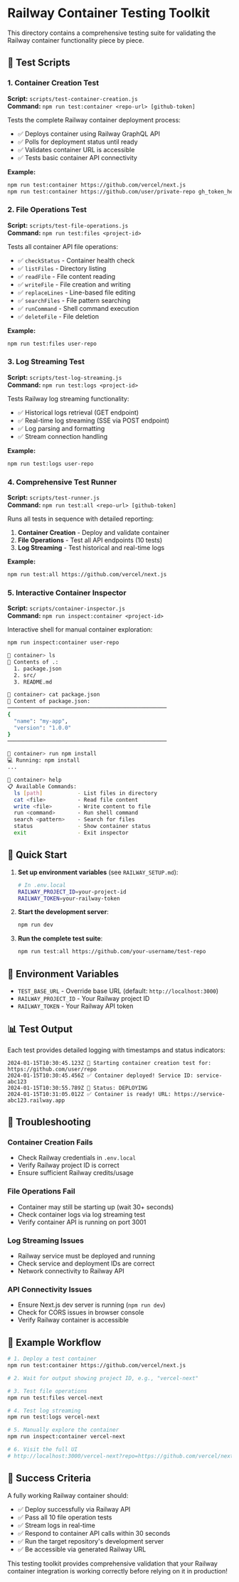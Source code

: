 # Railway Container Testing Toolkit

This directory contains a comprehensive testing suite for validating the Railway container functionality piece by piece.

## 🧪 Test Scripts

### 1. Container Creation Test

**Script:** `scripts/test-container-creation.js`  
**Command:** `npm run test:container <repo-url> [github-token]`

Tests the complete Railway container deployment process:

- ✅ Deploys container using Railway GraphQL API
- ✅ Polls for deployment status until ready
- ✅ Validates container URL is accessible
- ✅ Tests basic container API connectivity

**Example:**

```bash
npm run test:container https://github.com/vercel/next.js
npm run test:container https://github.com/user/private-repo gh_token_here
```

### 2. File Operations Test

**Script:** `scripts/test-file-operations.js`  
**Command:** `npm run test:files <project-id>`

Tests all container API file operations:

- ✅ `checkStatus` - Container health check
- ✅ `listFiles` - Directory listing
- ✅ `readFile` - File content reading
- ✅ `writeFile` - File creation and writing
- ✅ `replaceLines` - Line-based file editing
- ✅ `searchFiles` - File pattern searching
- ✅ `runCommand` - Shell command execution
- ✅ `deleteFile` - File deletion

**Example:**

```bash
npm run test:files user-repo
```

### 3. Log Streaming Test

**Script:** `scripts/test-log-streaming.js`  
**Command:** `npm run test:logs <project-id>`

Tests Railway log streaming functionality:

- ✅ Historical logs retrieval (GET endpoint)
- ✅ Real-time log streaming (SSE via POST endpoint)
- ✅ Log parsing and formatting
- ✅ Stream connection handling

**Example:**

```bash
npm run test:logs user-repo
```

### 4. Comprehensive Test Runner

**Script:** `scripts/test-runner.js`  
**Command:** `npm run test:all <repo-url> [github-token]`

Runs all tests in sequence with detailed reporting:

1. **Container Creation** - Deploy and validate container
2. **File Operations** - Test all API endpoints (10 tests)
3. **Log Streaming** - Test historical and real-time logs

**Example:**

```bash
npm run test:all https://github.com/vercel/next.js
```

### 5. Interactive Container Inspector

**Script:** `scripts/container-inspector.js`  
**Command:** `npm run inspect:container <project-id>`

Interactive shell for manual container exploration:

```bash
npm run inspect:container user-repo

🐚 container> ls
📁 Contents of .:
  1. package.json
  2. src/
  3. README.md

🐚 container> cat package.json
📄 Content of package.json:
──────────────────────────────────────────────────
{
  "name": "my-app",
  "version": "1.0.0"
}
──────────────────────────────────────────────────

🐚 container> run npm install
💻 Running: npm install
...

🐚 container> help
📋 Available Commands:
  ls [path]           - List files in directory
  cat <file>          - Read file content
  write <file>        - Write content to file
  run <command>       - Run shell command
  search <pattern>    - Search for files
  status              - Show container status
  exit                - Exit inspector
```

## 🚀 Quick Start

1. **Set up environment variables** (see `RAILWAY_SETUP.md`):

   ```bash
   # In .env.local
   RAILWAY_PROJECT_ID=your-project-id
   RAILWAY_TOKEN=your-railway-token
   ```

2. **Start the development server**:

   ```bash
   npm run dev
   ```

3. **Run the complete test suite**:
   ```bash
   npm run test:all https://github.com/your-username/test-repo
   ```

## 🔧 Environment Variables

- `TEST_BASE_URL` - Override base URL (default: `http://localhost:3000`)
- `RAILWAY_PROJECT_ID` - Your Railway project ID
- `RAILWAY_TOKEN` - Your Railway API token

## 📊 Test Output

Each test provides detailed logging with timestamps and status indicators:

```
2024-01-15T10:30:45.123Z 🔄 Starting container creation test for: https://github.com/user/repo
2024-01-15T10:30:45.456Z ✅ Container deployed! Service ID: service-abc123
2024-01-15T10:30:55.789Z 📝 Status: DEPLOYING
2024-01-15T10:31:05.012Z ✅ Container is ready! URL: https://service-abc123.railway.app
```

## 🐛 Troubleshooting

### Container Creation Fails

- Check Railway credentials in `.env.local`
- Verify Railway project ID is correct
- Ensure sufficient Railway credits/usage

### File Operations Fail

- Container may still be starting up (wait 30+ seconds)
- Check container logs via log streaming test
- Verify container API is running on port 3001

### Log Streaming Issues

- Railway service must be deployed and running
- Check service and deployment IDs are correct
- Network connectivity to Railway API

### API Connectivity Issues

- Ensure Next.js dev server is running (`npm run dev`)
- Check for CORS issues in browser console
- Verify Railway container is accessible

## 📝 Example Workflow

```bash
# 1. Deploy a test container
npm run test:container https://github.com/vercel/next.js

# 2. Wait for output showing project ID, e.g., "vercel-next"

# 3. Test file operations
npm run test:files vercel-next

# 4. Test log streaming
npm run test:logs vercel-next

# 5. Manually explore the container
npm run inspect:container vercel-next

# 6. Visit the full UI
# http://localhost:3000/vercel-next?repo=https://github.com/vercel/next.js
```

## 🎯 Success Criteria

A fully working Railway container should:

- ✅ Deploy successfully via Railway API
- ✅ Pass all 10 file operation tests
- ✅ Stream logs in real-time
- ✅ Respond to container API calls within 30 seconds
- ✅ Run the target repository's development server
- ✅ Be accessible via generated Railway URL

This testing toolkit provides comprehensive validation that your Railway container integration is working correctly before relying on it in production!
